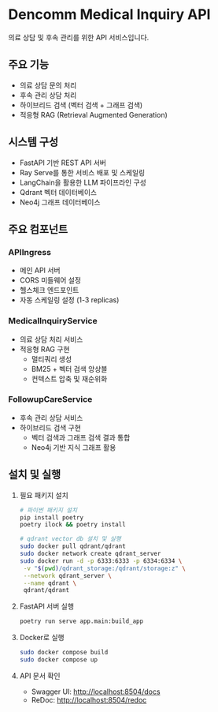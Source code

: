 # Dencomm Medical Inquiry API

의료 상담 및 후속 관리를 위한 API 서비스입니다.

## 주요 기능

- 의료 상담 문의 처리
- 후속 관리 상담 처리
- 하이브리드 검색 (벡터 검색 + 그래프 검색)
- 적응형 RAG (Retrieval Augmented Generation)

## 시스템 구성

- FastAPI 기반 REST API 서버
- Ray Serve를 통한 서비스 배포 및 스케일링
- LangChain을 활용한 LLM 파이프라인 구성
- Qdrant 벡터 데이터베이스
- Neo4j 그래프 데이터베이스

## 주요 컴포넌트

### APIIngress
- 메인 API 서버
- CORS 미들웨어 설정
- 헬스체크 엔드포인트
- 자동 스케일링 설정 (1-3 replicas)

### MedicalInquiryService
- 의료 상담 처리 서비스
- 적응형 RAG 구현
  - 멀티쿼리 생성
  - BM25 + 벡터 검색 앙상블
  - 컨텍스트 압축 및 재순위화

### FollowupCareService
- 후속 관리 상담 서비스
- 하이브리드 검색 구현
  - 벡터 검색과 그래프 검색 결과 통합
  - Neo4j 기반 지식 그래프 활용

## 설치 및 실행

1. 필요 패키지 설치
   ```bash
   # 파이썬 패키지 설치
   pip install poetry
   poetry ilock && poetry install

   # qdrant vector db 설치 및 실행
   sudo docker pull qdrant/qdrant
   sudo docker network create qdrant_server
   sudo docker run -d -p 6333:6333 -p 6334:6334 \
    -v "$(pwd)/qdrant_storage:/qdrant/storage:z" \
    --network qdrant_server \
    --name qdrant \
    qdrant/qdrant
   ```

2. FastAPI 서버 실행
   ```bash
   poetry run serve app.main:build_app
   ```

3. Docker로 실행
   ```bash
   sudo docker compose build
   sudo docker compose up
   ```

4. API 문서 확인
   - Swagger UI: [http://localhost:8504/docs](http://localhost:8504/docs)
   - ReDoc: [http://localhost:8504/redoc](http://localhost:8504/redoc)

